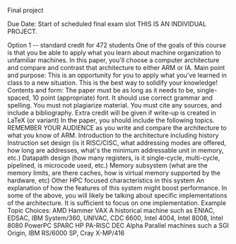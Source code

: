 Final project

Due Date: Start of scheduled final exam slot
THIS IS AN INDIVIDUAL PROJECT.

Option 1 -- standard credit for 472 students
One of the goals of this course is that you be able to apply what you learn about machine organization to unfamiliar machines. In this paper, you'll choose a computer architecture and compare and contrast that architecture to either ARM or IA.
Main point and purpose: This is an opportunity for you to apply what you've learned in class to a new situation. This is the best way to solidify your knowledge!
Contents and form: The paper must be as long as it needs to be, single-spaced, 10 point (appropriate) font. It should use correct grammar and spelling. You must not plagiarize material. You must cite any sources, and include a bibliography. Extra credit will be given if write-up is created in LaTeX (or variant)
In the paper, you should include the following topics. REMEMBER YOUR AUDIENCE as you write and compare the architecture to what you know of ARM.
Introduction to the architecture including history
Instruction set design (is it RISC/CISC, what addressing modes are offered, how long are addresses, what's the minimum addressable unit in memory, etc.)
Datapath design (how many registers, is it single-cycle, multi-cycle, pipelined, is microcode used, etc.)
Memory subsystem (what are the memory limits, are there caches, how is virtual memory supported by the hardware, etc)
Other HPC focused characteristics in this system
An explanation of how the features of this system might boost performance.
In some of the above, you will likely be talking about specific implementations of the architecture. It is sufficient to focus on one implementation.
Example Topic Choices:
AMD Hammer
VAX
A historical machine such as ENIAC, EDSAC, IBM System/360, UNIVAC, CDC 6600, Intel 4004, Intel 8008, Intel 8080
PowerPC
SPARC
HP PA-RISC
DEC Alpha
Parallel machines such a SGI Origin, IBM RS/6000 SP, Cray X-MP/416